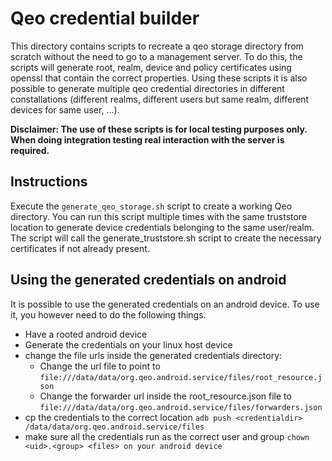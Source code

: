 Qeo credential builder
===============
This directory contains scripts to recreate a qeo storage directory from scratch without the need to go to a management server.
To do this, the scripts will generate root, realm, device and policy certificates using openssl that contain the correct properties.
Using these scripts it is also possible to generate multiple qeo credential directories in different constallations (different realms, different users but same realm, different devices for same user, ...).

**Disclaimer: The use of these scripts is for local testing purposes only. When doing integration testing real interaction with the server is required.**

Instructions
---------------
Execute the `generate_qeo_storage.sh` script to create a working Qeo directory.
You can run this script multiple times with the same truststore location to generate device credentials belonging to the same user/realm.
The script will call the generate_truststore.sh script to create the necessary certificates if not already present.

Using the generated credentials on android
---------------
It is possible to use the generated credentials on an android device. To use it, you however need to do the following things.

* Have a rooted android device
* Generate the credentials on your linux host device
* change the file urls inside the generated credentials directory:
  * Change the url file to point to `file:///data/data/org.qeo.android.service/files/root_resource.json`
  * Change the forwarder url inside the root_resource.json file to `file:///data/data/org.qeo.android.service/files/forwarders.json`
* cp the credentials to the correct location `adb push <credentialdir> /data/data/org.qeo.android.service/files`
* make sure all the credentials run as the correct user and group `chown <uid>.<group> <files> on your android device`
